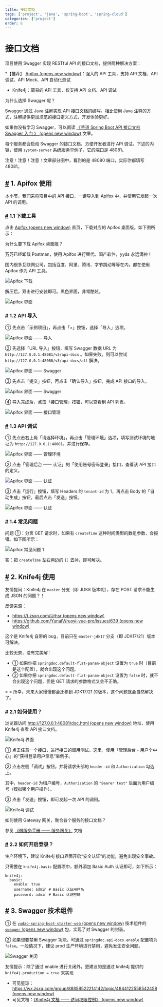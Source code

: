```yaml
---
title: 接口文档
tags: ['project', 'java', 'spring-boot', 'spring-cloud']
categories: ['project']
order: 8
---
```

# 接口文档

项目使用 Swagger 实现 RESTful API 的接口文档，提供两种解决方案：

 \*【推荐】 [Apifox  (opens new window)](http://mtw.so/62me9n)：强大的 API 工具，支持 API 文档、API 调试、API Mock、API 自动化测试

 * Knife4j：简易的 API 工具，仅支持 API 文档、API 调试

 为什么选择 Swagger 呢？

 Swagger 通过 Java 注解实现 API 接口文档的编写。相比使用 Java 注释的方式，注解提供更加规范的接口定义方式，开发体验更好。

 如果你没有学习 Swagger，可以阅读 [《芋道 Spring Boot API 接口文档 Swagger 入门 》  (opens new window)](https://www.iocoder.cn/Spring-Boot/Swagger/?yudao) 文章。

 每个服务都会启动 Swagger 的接口文档，方便开发者进行 API 调试。下述的内容，使用 `system-server` 系统服务举例子，它的端口是 48081。

 注意！注意！注意！文章部分图中，看到的是 48080 端口，实际你都填写 48081。

 ## [#](#_1-apifox-使用) 1. Apifox 使用

 本小节，我们来将项目中的 API 接口，一键导入到 Apifox 中，并使用它发起一次 API 的调用。

 ### [#](#_1-1-下载工具) 1.1 下载工具

 点击 [Apifox  (opens new window)](http://mtw.so/62me9n) 首页，下载对应的 Apifox 桌面版。如下图所示：

 为什么要下载 Apifox 桌面版？

 艿艿已经卸载 Postman，使用 Apifox 进行替代。国产软件，yyds 永远滴神！

 国内很多互联网公司，包括百度、阿里、腾讯、字节跳动等等在内，都在使用 Apifox 作为 API 工具。

 ![Apifox 下载](https://cloud.iocoder.cn/img/%E6%8E%A5%E5%8F%A3%E6%96%87%E6%A1%A3/01.png)

 解压后，双击进行安装即可。黑色界面，非常酷炫。

 ![Apifox 界面](https://cloud.iocoder.cn/img/%E6%8E%A5%E5%8F%A3%E6%96%87%E6%A1%A3/02.png)

 ### [#](#_1-2-api-导入) 1.2 API 导入

 ① 先点击「示例项目」，再点击「+」按钮，选择「导入」选项。

 ![Apifox 界面 —— 导入](https://cloud.iocoder.cn/img/%E6%8E%A5%E5%8F%A3%E6%96%87%E6%A1%A3/03.png)

 ② 先选择「URL 导入」按钮，填写 Swagger 数据 URL 为 `http://127.0.0.1:48081/v3/api-docs` 。如果失败，则可以尝试 `http://127.0.0.1:48080/v3/api-docs/all` 解决。

 ![Apifox 界面 —— Swagger](https://cloud.iocoder.cn/img/%E6%8E%A5%E5%8F%A3%E6%96%87%E6%A1%A3/04.png)

 ③ 先点击「提交」按钮，再点击「确认导入」按钮，完成 API 接口的导入。

 ![Apifox 界面 —— Swagger](https://cloud.iocoder.cn/img/%E6%8E%A5%E5%8F%A3%E6%96%87%E6%A1%A3/05.png)

 ④ 导入完成后，点击「接口管理」按钮，可以查看到 API 列表。

 ![Apifox 界面 —— 接口管理](https://cloud.iocoder.cn/img/%E6%8E%A5%E5%8F%A3%E6%96%87%E6%A1%A3/06.png)

 ### [#](#_1-3-api-调试) 1.3 API 调试

 ① 先点击右上角「请选择环境」，再点击「管理环境」选项，填写测试环境的地址为 `http://127.0.0.1:48081`，并进行保存。

 ![Apifox 界面 —— 管理环境](https://cloud.iocoder.cn/img/%E6%8E%A5%E5%8F%A3%E6%96%87%E6%A1%A3/07.png)

 ② 点击「管理后台 —— 认证」的「使用账号密码登录」接口，查看该 API 接口的定义。

 ![Apifox 界面 —— 认证](https://cloud.iocoder.cn/img/%E6%8E%A5%E5%8F%A3%E6%96%87%E6%A1%A3/08.png)

 ③ 点击「运行」按钮，填写 Headers 的 `tenant-id` 为 1，再点击 Body 的「自动生成」按钮，最后点击「发送」按钮。

 ![Apifox 界面 —— 认证](https://cloud.iocoder.cn/img/%E6%8E%A5%E5%8F%A3%E6%96%87%E6%A1%A3/09.png)

 ### [#](#_1-4-常见问题) 1.4 常见问题

 问题 ①：分页 GET 请求时，如果有 `createTime` 这种时间类型的数组参数，会报错。如下图所示：

 ![Apifox 常见问题 1](https://cloud.iocoder.cn/img/%E6%8E%A5%E5%8F%A3%E6%96%87%E6%A1%A3/Apifox%E5%B8%B8%E8%A7%81%E9%97%AE%E9%A2%981.png)

 答：把 `createTime` 左右两边的 `[]` 去掉，即可解决。

 ## [#](#_2-knife4j-使用) 2. Knife4j 使用

 友情提问：Knife4j 在 `master` 分支（即 JDK8 版本呢），存在 POST 请求不能生成 JSON 的问题？！

 反馈来源：

 * [https://t.zsxq.com/Urhsr  (opens new window)](https://t.zsxq.com/Urhsr)
* [https://github.com/YunaiV/ruoyi-vue-pro/issues/639  (opens new window)](https://github.com/YunaiV/ruoyi-vue-pro/issues/639)

 这个是 Knife4j 自带的 bug，目前只在 `master-jdk17` 分支（即 JDK17/21）版本可解决。

 比较无奈，没有完美解：

 * ① 如果你把 `springdoc.default-flat-param-object` 设置为 `true` 时（目前是这个配置），就会出现这个问题。
* ② 如果你把 `springdoc.default-flat-param-object` 设置为 `false` 时，就不会出现这个问题，但是 GET 请求的参数格式又会不正确。

 = = 所幸，未来大家慢慢都会迁移到 JDK17/21 的版本，这个问题就会自然解决了。

 ### [#](#_2-1-如何使用) 2.1 如何使用？

 浏览器访问 [http://127.0.0.1:48081/doc.html  (opens new window)](http://127.0.0.1:48081/doc.html) 地址，使用 Knife4j 查看 API 接口文档。

 ![Knife4j 界面](https://cloud.iocoder.cn/img/%E6%8E%A5%E5%8F%A3%E6%96%87%E6%A1%A3/21.png)

 ① 点击任意一个接口，进行接口的调用测试。这里，使用「管理后台 - 用户个中心」的“获得登录用户信息”举例子。

 ② 点击左侧「调试」按钮，并将请求头部的 `header-id` 和 `Authorization` 勾选上。

 其中，`header-id` 为租户编号，`Authorization` 的 `"Bearer test"` 后面为用户编号（模拟哪个用户操作）。

 ③ 点击「发送」按钮，即可发起一次 API 的调用。

 ![Knife4j 调试](https://cloud.iocoder.cn/img/%E6%8E%A5%E5%8F%A3%E6%96%87%E6%A1%A3/Knife4j%E8%B0%83%E7%94%A8.png)

 如何使用 Gateway 网关，聚合各个服务的接口文档？

 参见 [《微服务手册 —— 服务网关》](/gateway/) 文档

 ### [#](#_2-2-如何开启登录) 2.2 如何开启登录？

 生产环境下，建议 Knife4j 接口界面开启“安全认证”的功能，避免出现安全事故。

 只需要在 `knife4j.basic` 配置项中，额外添加 Basic Auth 认证即可，如下所示：

 
```
knife4j:
  basic:
    enable: true
    username: admin # Basic 认证用户名
    password: admin # Basic 认证密码

```
## [#](#_3-swagger-技术组件) 3. Swagger 技术组件

 ① 在 [`yudao-spring-boot-starter-web`  (opens new window)](https://github.com/YunaiV/yudao-cloud/blob/master/yudao-framework/yudao-spring-boot-starter-web/pom.xml) 技术组件的 [`swagger`  (opens new window)](https://github.com/YunaiV/yudao-cloud/blob/master/yudao-framework/yudao-spring-boot-starter-web/src/main/java/cn/iocoder/yudao/framework/swagger/package-info.java) 包，实现了对 Swagger 的封装。

 ② 如果想要禁用 Swagger 功能，可通过 `springdoc.api-docs.enable` 配置项为 `false`。一般情况下，建议 prod 生产环境进行禁用，避免发生安全问题。

 ![Swagger 关闭](https://cloud.iocoder.cn/img/%E6%8E%A5%E5%8F%A3%E6%96%87%E6%A1%A3/Swagger%E5%85%B3%E9%97%AD.png)

 友情提示：除了通过 enable 进行关闭外，更建议的是通过 knife4j 提供的 `knife4j.production = true` 来实现

 * 可见星球：[https://wx.zsxq.com/group/88858522214142/topic/4844122558542458  (opens new window)](https://wx.zsxq.com/group/88858522214142/topic/4844122558542458)
* 可见文档：[《Knife4j 文档 —— 访问权限控制》  (opens new window)](https://doc.xiaominfo.com/docs/features/accessControl)
